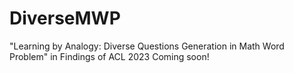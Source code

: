 # DiverseMWP
"Learning by Analogy: Diverse Questions Generation in Math Word Problem" in Findings of ACL 2023
Coming soon!
